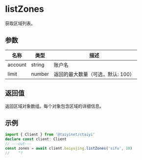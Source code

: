 # listZones

获取区域列表。

## 参数

| 名称 | 类型 | 描述 |
|------|------|------|
| account | string | 账户名 |
| limit | number | 返回的最大数量（可选，默认: 100） |

## 返回值

返回区域对象数组。每个对象包含区域的详细信息。

## 示例

```ts twoslash
import { Client } from '@taiyinet/ctaiyi'
declare const client: Client
// ---cut---
const zones = await client.baiyujing.listZones('sifu', 10)
//    ^?
```
